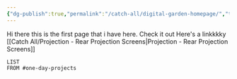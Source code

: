 ```yaml
---
{"dg-publish":true,"permalink":"/catch-all/digital-garden-homepage/","tags":["gardenEntry"],"updated":"2023-11-28T22:59:46.135-07:00"}
---
```



Hi there this is the first page that i have here. 
Check it out 
Here's a linkkkky
[[Catch All/Projection - Rear Projection Screens\|Projection - Rear Projection Screens]]

```dataview
LIST
FROM #one-day-projects
